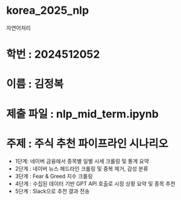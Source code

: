 # korea_2025_nlp
자연어처리

# 학번 : 2024512052
# 이름 : 김정복
# 제출 파일 : nlp_mid_term.ipynb

# 주제 : 주식 추천 파이프라인 시나리오
- 1단계: 네이버 금융에서 종목별 일별 시세 크롤링 및 통계 요약
- 2단계 : 네이버 뉴스 헤드라인 크롤링 및 중복 제거, 감성 분류
- 3단계 : Fear & Greed 지수 크롤링
- 4단계 : 수집된 데이터 기반 GPT API 호출로 시장 상황 요약 및 종목 추천
- 5단계 : Slack으로 추천 결과 전송

